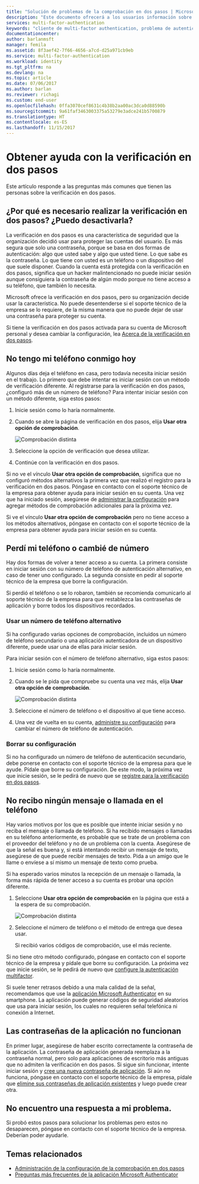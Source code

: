 ```yaml
---
title: "Solución de problemas de la comprobación en dos pasos | Microsoft Docs"
description: "Este documento ofrecerá a los usuarios información sobre qué hacer si se encuentran con un problema con Azure Multi-Factor Authentication"
services: multi-factor-authentication
keywords: "cliente de multi-factor authentication, problema de autenticación, identificador de correlación"
documentationcenter: 
author: barlanmsft
manager: femila
ms.assetid: 8f3aef42-7f66-4656-a7cd-d25a971cb9eb
ms.service: multi-factor-authentication
ms.workload: identity
ms.tgt_pltfrm: na
ms.devlang: na
ms.topic: article
ms.date: 07/06/2017
ms.author: barlan
ms.reviewer: richagi
ms.custom: end-user
ms.openlocfilehash: 0ffa3070cef8631c4b38b2aa00ac3dca0d88590b
ms.sourcegitcommit: 9a61faf3463003375a53279e3adce241b5700879
ms.translationtype: HT
ms.contentlocale: es-ES
ms.lasthandoff: 11/15/2017
---
```

# <a name="get-help-with-two-step-verification"></a>Obtener ayuda con la verificación en dos pasos
Este artículo responde a las preguntas más comunes que tienen las personas sobre la verificación en dos pasos.

## <a name="why-do-i-have-to-perform-two-step-verification-can-i-turn-it-off"></a>¿Por qué es necesario realizar la verificación en dos pasos? ¿Puedo desactivarla?

La verificación en dos pasos es una característica de seguridad que la organización decidió usar para proteger las cuentas del usuario. Es más segura que solo una contraseña, porque se basa en dos formas de autenticación: algo que usted sabe y algo que usted tiene. Lo que sabe es la contraseña. Lo que tiene con usted es un teléfono o un dispositivo del que suele disponer. Cuando la cuenta está protegida con la verificación en dos pasos, significa que un hacker malintencionado no puede iniciar sesión aunque consiguiera la contraseña de algún modo porque no tiene acceso a su teléfono, que también lo necesita.

Microsoft ofrece la verificación en dos pasos, pero su organización decide usar la característica. No puede desentenderse si el soporte técnico de la empresa se lo requiere, de la misma manera que no puede dejar de usar una contraseña para proteger su cuenta.

Si tiene la verificación en dos pasos activada para su cuenta de Microsoft personal y desea cambiar la configuración, lea [Acerca de la verificación en dos pasos](https://support.microsoft.com/help/12408/microsoft-account-about-two-step-verification).

## <a name="i-dont-have-my-phone-with-me-today"></a>No tengo mi teléfono conmigo hoy

Algunos días deja el teléfono en casa, pero todavía necesita iniciar sesión en el trabajo. Lo primero que debe intentar es iniciar sesión con un método de verificación diferente. Al registrarse para la verificación en dos pasos, ¿configuró más de un número de teléfono? Para intentar iniciar sesión con un método diferente, siga estos pasos:

1. Inicie sesión como lo haría normalmente.
2. Cuando se abre la página de verificación en dos pasos, elija **Usar otra opción de comprobación**.

   ![Comprobación distinta](./media/multi-factor-authentication-end-user-troubleshoot/diff_option.png)

3. Seleccione la opción de verificación que desea utilizar.
4. Continúe con la verificación en dos pasos.

Si no ve el vínculo **Usar otra opción de comprobación**, significa que no configuró métodos alternativos la primera vez que realizó el registro para la verificación en dos pasos. Póngase en contacto con el soporte técnico de la empresa para obtener ayuda para iniciar sesión en su cuenta. Una vez que ha iniciado sesión, asegúrese de [administrar la configuración](multi-factor-authentication-end-user-manage-settings.md) para agregar métodos de comprobación adicionales para la próxima vez.

Si ve el vínculo **Usar otra opción de comprobación** pero no tiene acceso a los métodos alternativos, póngase en contacto con el soporte técnico de la empresa para obtener ayuda para iniciar sesión en su cuenta.

## <a name="i-lost-my-phone-or-got-a-new-number"></a>Perdí mi teléfono o cambié de número
Hay dos formas de volver a tener acceso a su cuenta. La primera consiste en iniciar sesión con su número de teléfono de autenticación alternativo, en caso de tener uno configurado. La segunda consiste en pedir al soporte técnico de la empresa que borre la configuración.

Si perdió el teléfono o se lo robaron, también se recomienda comunicarlo al soporte técnico de la empresa para que restablezca las contraseñas de aplicación y borre todos los dispositivos recordados.

### <a name="use-an-alternate-phone-number"></a>Usar un número de teléfono alternativo
Si ha configurado varias opciones de comprobación, incluidos un número de teléfono secundario o una aplicación autenticadora de un dispositivo diferente, puede usar una de ellas para iniciar sesión.

Para iniciar sesión con el número de teléfono alternativo, siga estos pasos:

1. Inicie sesión como lo haría normalmente.
2. Cuando se le pida que compruebe su cuenta una vez más, elija **Usar otra opción de comprobación**.

   ![Comprobación distinta](./media/multi-factor-authentication-end-user-troubleshoot/diff_option.png)

3. Seleccione el número de teléfono o el dispositivo al que tiene acceso.
4. Una vez de vuelta en su cuenta, [administre su configuración](multi-factor-authentication-end-user-manage-settings.md) para cambiar el número de teléfono de autenticación.

### <a name="clear-your-settings"></a>Borrar su configuración
Si no ha configurado un número de teléfono de autenticación secundario, debe ponerse en contacto con el soporte técnico de la empresa para que le ayude. Pídale que borre su configuración. De este modo, la próxima vez que inicie sesión, se le pedirá de nuevo que se [registre para la verificación en dos pasos](multi-factor-authentication-end-user-first-time.md).

## <a name="i-am-not-receiving-a-text-or-call-on-my-phone"></a>No recibo ningún mensaje o llamada en el teléfono
Hay varios motivos por los que es posible que intente iniciar sesión y no reciba el mensaje o llamada de teléfono. Si ha recibido mensajes o llamadas en su teléfono anteriormente, es probable que se trate de un problema con el proveedor del teléfono y no de un problema con la cuenta. Asegúrese de que la señal es buena y, si está intentando recibir un mensaje de texto, asegúrese de que puede recibir mensajes de texto. Pida a un amigo que le llame o envíese a sí mismo un mensaje de texto como prueba.

Si ha esperado varios minutos la recepción de un mensaje o llamada, la forma más rápida de tener acceso a su cuenta es probar una opción diferente.

1. Seleccione **Usar otra opción de comprobación** en la página que está a la espera de su comprobación.

    ![Comprobación distinta](./media/multi-factor-authentication-end-user-troubleshoot/diff_option.png)
2. Seleccione el número de teléfono o el método de entrega que desea usar.

    Si recibió varios códigos de comprobación, use el más reciente.

Si no tiene otro método configurado, póngase en contacto con el soporte técnico de la empresa y pídale que borre su configuración. La próxima vez que inicie sesión, se le pedirá de nuevo que [configure la autenticación multifactor](multi-factor-authentication-end-user-first-time.md).

Si suele tener retrasos debido a una mala calidad de la señal, recomendamos que use la [aplicación Microsoft Authenticator](microsoft-authenticator-app-how-to.md) en su smartphone. La aplicación puede generar códigos de seguridad aleatorios que usa para iniciar sesión, los cuales no requieren señal telefónica ni conexión a Internet.

## <a name="app-passwords-are-not-working"></a>Las contraseñas de la aplicación no funcionan
En primer lugar, asegúrese de haber escrito correctamente la contraseña de la aplicación. La contraseña de aplicación generada reemplaza a la contraseña normal, pero solo para aplicaciones de escritorio más antiguas que no admiten la verificación en dos pasos. Si sigue sin funcionar, intente iniciar sesión y [cree una nueva contraseña de aplicación](multi-factor-authentication-end-user-app-passwords.md).  Si aún no funciona, póngase en contacto con el soporte técnico de la empresa, pídale que [elimine sus contraseñas de aplicación existentes](../multi-factor-authentication-manage-users-and-devices.md) y luego puede crear otra.

## <a name="i-didnt-find-an-answer-to-my-problem"></a>No encuentro una respuesta a mi problema.
Si probó estos pasos para solucionar los problemas pero estos no desaparecen, póngase en contacto con el soporte técnico de la empresa. Deberían poder ayudarle.

## <a name="related-topics"></a>Temas relacionados
* [Administración de la configuración de la comprobación en dos pasos](multi-factor-authentication-end-user-manage-settings.md)  
* [Preguntas más frecuentes de la aplicación Microsoft Authenticator](microsoft-authenticator-app-faq.md)
